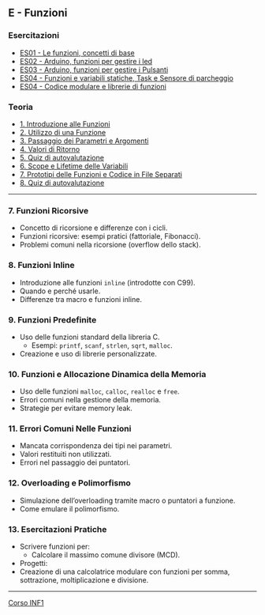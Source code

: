 ## E - Funzioni

### Esercitazioni
- [ES01 - Le funzioni, concetti di base](<https://docs.google.com/presentation/d/1AKudP8S_5mwF22ilX9c1kxCJoZjkRybj6_PfXJ6Jvjw/edit?usp=sharing>)
- [ES02 - Arduino, funzioni per gestire i led](<https://docs.google.com/presentation/d/1BF5V-1GtmRL5geULzTgPV9HuGldmetlec9QDUNO8c6s/edit?usp=sharings>)
- [ES03 - Arduino, funzioni per gestire i Pulsanti](<>)
- [ES04 - Funzioni e variabili statiche, Task e Sensore di parcheggio](<>)
- [ES04 - Codice modulare e librerie di funzioni](<>)

### Teoria

- [1. Introduzione alle Funzioni](<01. Introduzione alle Funzioni.md>)
- [2. Utilizzo di una Funzione](<02. Utilizzo di una Funzione.md>)
- [3. Passaggio dei Parametri e Argomenti](<03. Passaggio dei Parametri e Argomenti.md>)
- [4. Valori di Ritorno](<04. Valori di Ritorno.md>)
- [5. Quiz di autovalutazione](<05. Quiz di autovalutazione.md>)
- [6. Scope e Lifetime delle Variabili](<06. Scope e Lifetime delle Variabili.md>)
- [7. Prototipi delle Funzioni e Codice in File Separati](<07. Prototipi delle Funzioni e Codice in File Separati.md>)
- [8. Quiz di autovalutazione](<08. Quiz di autovalutazione.md>)

---

### **7. Funzioni Ricorsive**
- Concetto di ricorsione e differenze con i cicli.
- Funzioni ricorsive: esempi pratici (fattoriale, Fibonacci).
- Problemi comuni nella ricorsione (overflow dello stack).
### **8. Funzioni Inline**
- Introduzione alle funzioni `inline` (introdotte con C99).
- Quando e perché usarle.
- Differenze tra macro e funzioni inline.
### **9. Funzioni Predefinite**
- Uso delle funzioni standard della libreria C.
  - Esempi: `printf`, `scanf`, `strlen`, `sqrt`, `malloc`.
- Creazione e uso di librerie personalizzate.
### **10. Funzioni e Allocazione Dinamica della Memoria**
- Uso delle funzioni `malloc`, `calloc`, `realloc` e `free`.
- Errori comuni nella gestione della memoria.
- Strategie per evitare memory leak.
### **11. Errori Comuni Nelle Funzioni**
- Mancata corrispondenza dei tipi nei parametri.
- Valori restituiti non utilizzati.
- Errori nel passaggio dei puntatori.
### **12. Overloading e Polimorfismo**
- Simulazione dell’overloading tramite macro o puntatori a funzione.
- Come emulare il polimorfismo.
### **13. Esercitazioni Pratiche**
- Scrivere funzioni per:
  - Calcolare il massimo comune divisore (MCD).
 - Progetti:
  - Creazione di una calcolatrice modulare con funzioni per somma, sottrazione, moltiplicazione e divisione.
 
---
[Corso INF1](../README.md)